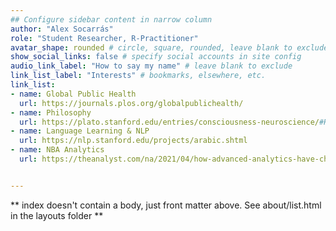 ```yaml
---
## Configure sidebar content in narrow column
author: "Alex Socarrás"
role: "Student Researcher, R-Practitioner"
avatar_shape: rounded # circle, square, rounded, leave blank to exclude
show_social_links: false # specify social accounts in site config
audio_link_label: "How to say my name" # leave blank to exclude
link_list_label: "Interests" # bookmarks, elsewhere, etc.
link_list:
- name: Global Public Health
  url: https://journals.plos.org/globalpublichealth/
- name: Philosophy 
  url: https://plato.stanford.edu/entries/consciousness-neuroscience/#HardProb
- name: Language Learning & NLP
  url: https://nlp.stanford.edu/projects/arabic.shtml
- name: NBA Analytics
  url: https://theanalyst.com/na/2021/04/how-advanced-analytics-have-changed-basketball/


---
```


** index doesn't contain a body, just front matter above.
See about/list.html in the layouts folder **